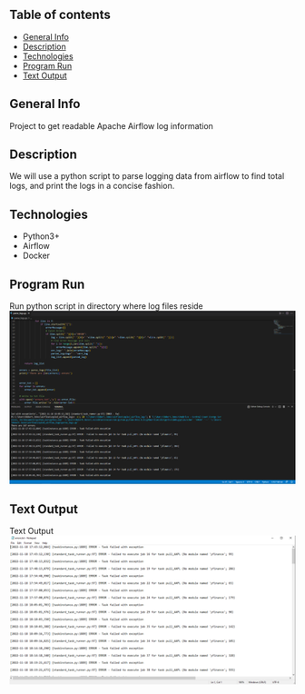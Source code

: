 ## Table of contents
* [General Info](#general-info)
* [Description](#description)
* [Technologies](#technologies)
* [Program Run](#execution)
* [Text Output](#output)

## General Info
Project to get readable Apache Airflow log information 

## Description
We will use a python script to parse logging data from airflow to find total logs, and print the logs in a concise fashion. 

## Technologies
* Python3+ 
* Airflow
* Docker

## Program Run
Run python script in directory where log files reside 
![Alt text](screenshots/logger_run.png?raw=true "log output")

## Text Output
Text Output
![Alt text](screenshots/logger_text.png?raw=true "log output")
